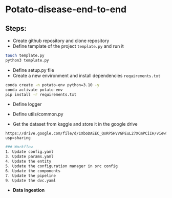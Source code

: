 # Potato-disease-end-to-end

## Steps:
* Create github repository and clone repository
* Define template of the project `template.py` and run it
```bash
touch template.py
python3 template.py
```
* Define setup.py file
* Create a new environment and install dependencies `requirements.txt`
```bash
conda create -n potato-env python=3.10 -y
conda activate potato-env
pip install -r requirements.txt
```
* Define logger
* Define utils/common.py

* Get the dataset from kaggle and store it in the google drive
```
https://drive.google.com/file/d/1XboDAEEC_QsRP5HVVGPEuL27XCmPCiIH/view?usp=sharing
```


```bash
### Workflow
1. Update config.yaml
3. Update params.yaml
4. Update the entity
5. Update the configuration manager in src config
6. Update the components
7. Update the pipeline
9. Update the dvc.yaml
```

* **Data Ingestion**

